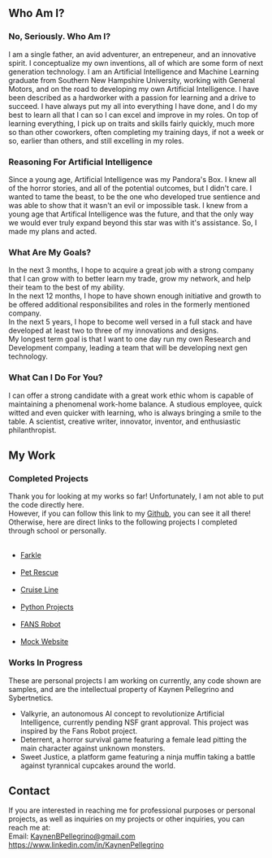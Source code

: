 <!-- If you're reading this, obviously you're looking at the source code to see if I wrote this out in HTML. 
Well, I did originally, but why not use a simpler format where I can? However, if you look at the My Complete 
Projects tab, you will be able to see my mock website, entirely in HTML. Thank you for reading! -->

## Who Am I?
<!-- I apologize, I try to implement humor.-->

### No, Seriously. Who Am I?

I am a single father, an avid adventurer, an entrepeneur, and an innovative spirit. 
I conceptualize my own inventions, all of which are some form of next generation technology.
I am an Artificial Intelligence and Machine Learning graduate from Southern New Hampshire University, working with General Motors, and on the road to developing my own Artificial Intelligence. 
I have been described as a hardworker with a passion for learning and a drive to succeed. I have always put my all into everything I have done, and I do my best to learn all that I can so I can excel and improve in my roles. 
On top of learning everything, I pick up on traits and skills fairly quickly, much more so than other coworkers, often completing my training days, if not a week or so, earlier than others, and still excelling in my roles.

### Reasoning For Artificial Intelligence

Since a young age, Artificial Intelligence was my Pandora's Box. I knew all of the horror stories, and all of the potential outcomes, but I didn't care. I wanted to tame the beast, to be the one who developed true sentience and was able to show that it wasn't an evil or impossible task. I knew from a young age that Artifical Intelligence was the future, and that the only way we would ever truly expand beyond this star was with it's assistance. So, I made my plans and acted.
<!-- But also, Skynet. We're talking about it, you're thinking about it, that's a win for me-->
### What Are My Goals?

In the next 3 months, I hope to acquire a great job with a strong company that I can grow with to better learn my trade, grow my network, and help their team to the best of my ability. 
<br>In the next 12 months, I hope to have shown enough initiative and growth to be offered additional responsibilites and roles in the formerly mentioned company.
<br>In the next 5 years, I hope to become well versed in a full stack and have developed at least two to three of my innovations and designs.
<br>My longest term goal is that I want to one day run my own Research and Development company, leading a team that will be  developing next gen technology.
<!-- If I could one day own my own company and create a multi-trillion dollar conglomerate focused on interstellar expansion and next generation
development utilizing some of the many crazy, innovational, slightly delusional ideas that I have, I would be happy with that too though. Just a thought. -->

### What Can I Do For You?

I can offer a strong candidate with a great work ethic whom is capable of maintaining a phenomenal work-home balance. A studious employee, quick witted and even quicker with learning, who is always bringing a smile to the table. A scientist, creative writer, innovator, inventor, and enthusiastic philanthropist.

## My Work

### Completed Projects

Thank you for looking at my works so far! Unfortunately, I am not able to put the code directly here. 
<br>However, if you can follow this link to my <a href="https://www.github.com/kaynenpellegrino">Github</a>, you can see it all there!
<br>Otherwise, here are direct links to the following projects I completed through school or personally.
<ul>
  <br><li><a href="https://github.com/KaynenPellegrino/FarkleGame">Farkle</a></li>
<br><li><a href="https://github.com/KaynenPellegrino/Gracioso-Rescue-Pet">Pet Rescue</a></li>
<br><li><a href="https://github.com/KaynenPellegrino/Luxury-Cruise-Line">Cruise Line</a></li>
<br><li><a href="https://github.com/KaynenPellegrino/Python-projects-From-School">Python Projects</a></li>
<br><li><a href="https://github.com/KaynenPellegrino/Fans">FANS Robot</a></li>
<br><li><a href="https://github.com/KaynenPellegrino/Mock-Photography-Website">Mock Website</a></li>
</ul>


### Works In Progress
These are personal projects I am working on currently, any code shown are samples, and are the intellectual property of Kaynen Pellegrino and Sybertnetics.
- Valkyrie, an autonomous AI concept to revolutionize Artificial Intelligence, currently pending NSF grant approval. This project was inspired by the Fans Robot project.
- Deterrent, a horror survival game featuring a female lead pitting the main character against unknown monsters.
- Sweet Justice, a platform game featuring a ninja muffin taking a battle against tyrannical cupcakes around the world.

<!--If you've read this far, you must have been at least somewhat intrigued by what other easter eggs I have hidden. 
Yes, every comment on here was intended to be for you, the reader, to have some form of amusement while
you read this very bland set of coding.-->

## Contact
If you are interested in reaching me for professional purposes or personal projects, as well as inquiries on my projects or other inquiries, you can reach me at:
<br>Email: <a href="mailto:kaynenbbpellegrino@gmail.com?subject=Inquiry for Employment">KaynenBPellegrino@gmail.com
<br><a href="https://www.linkedin.com/in/KaynenPellegrino">https://www.linkedin.com/in/KaynenPellegrino
<!-- Thank you again, I am very grateful to you. Now my only question left is, when do I start?-->
